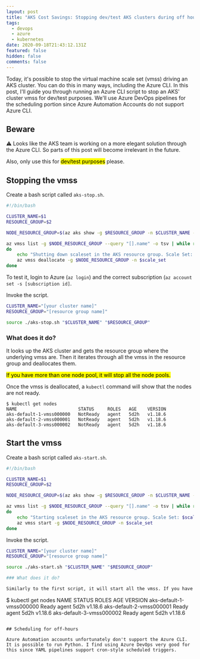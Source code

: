 ```yaml
---
layout: post
title: "AKS Cost Savings: Stopping dev/test AKS clusters during off hours"
tags:
  - devops
  - azure
  - kubernetes
date: 2020-09-18T21:43:12.131Z
featured: false
hidden: false
comments: false
---
```

Today, it's possible to stop the virtual machine scale set (vmss) driving an AKS cluster. 
You can do this in many ways, including the Azure CLI. In this post, I'll guide you through running an Azure CLI script to stop an AKS' cluster vmss for dev/test purposes. We'll use Azure DevOps pipelines for the scheduling portion since Azure Automation Accounts do not support Azure CLI.

<!--more--> 
## Beware
:warning: Looks like the AKS team is working on a more elegant solution through the Azure CLI. So parts of this post will become irrelevant in the future. 

Also, only use this for <mark>dev/test purposes</mark> please.

## Stopping the vmss

Create a bash script called `aks-stop.sh`. 

``` sh
#!/bin/bash

CLUSTER_NAME=$1
RESOURCE_GROUP=$2

NODE_RESOURCE_GROUP=$(az aks show -g $RESOURCE_GROUP -n $CLUSTER_NAME --query "nodeResourceGroup" -o tsv)

az vmss list -g $NODE_RESOURCE_GROUP --query "[].name" -o tsv | while read -r scale_set
do 
    echo "Shutting down scaleset in the AKS resource group. Scale Set: $scale_set"
    az vmss deallocate -g $NODE_RESOURCE_GROUP -n $scale_set
done
```

To test it, login to Azure (`az login`) and the correct subscription (`az account set -s [subscription id]`. 

Invoke the script. 

``` sh
CLUSTER_NAME="[your cluster name]"
RESOURCE_GROUP="[resource group name]"

source ./aks-stop.sh "$CLUSTER_NAME" "$RESOURCE_GROUP"
```

### What does it do?

It looks up the AKS cluster and gets the resource group where the underlying vmss are. Then it iterates through all the vmss in the resource group and deallocates them.

<mark>If you have more than one node pool, it will stop all the node pools.</mark>

Once the vmss is deallocated, a `kubectl` command will show that the nodes are not ready.

```
$ kubectl get nodes
NAME                       STATUS     ROLES   AGE    VERSION
aks-default-1-vmss000000   NotReady   agent   5d2h   v1.18.6
aks-default-2-vmss000001   NotReady   agent   5d2h   v1.18.6
aks-default-3-vmss000002   NotReady   agent   5d2h   v1.18.6

```

## Start the vmss

Create a bash script called `aks-start.sh`.

``` sh
#!/bin/bash

CLUSTER_NAME=$1
RESOURCE_GROUP=$2

NODE_RESOURCE_GROUP=$(az aks show -g $RESOURCE_GROUP -n $CLUSTER_NAME --query "nodeResourceGroup" -o tsv)

az vmss list -g $NODE_RESOURCE_GROUP --query "[].name" -o tsv | while read -r scale_set
do 
    echo "Starting scaleset in the AKS resource group. Scale Set: $scale_set"
    az vmss start -g $NODE_RESOURCE_GROUP -n $scale_set
done
```

Invoke the script. 

``` sh
CLUSTER_NAME="[your cluster name]"
RESOURCE_GROUP="[resource group name]"

source ./aks-start.sh "$CLUSTER_NAME" "$RESOURCE_GROUP"

### What does it do?

Similarly to the first script, it will start all the vmss. If you have more than one node pool, it will do so as well. 

```
$ kubectl get nodes
NAME                       STATUS   ROLES   AGE    VERSION
aks-default-1-vmss000000   Ready    agent   5d2h   v1.18.6
aks-default-2-vmss000001   Ready    agent   5d2h   v1.18.6
aks-default-3-vmss000002   Ready    agent   5d2h   v1.18.6

```

## Scheduling for off-hours

Azure Automation accounts unfortunately don't support the Azure CLI. It is possible to run Python. I find using Azure DevOps very good for this since YAML pipelines support cron-style scheduled triggers.


